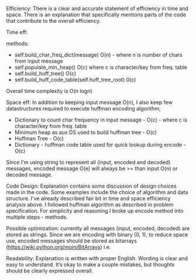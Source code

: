 Efficiency: There is a clear and accurate statement of efficiency in time and space. There is an explanation that specifically mentions parts of the code that contribute to the overall efficiency.

Time eff:

methods:
  - self.build_char_freq_dict(message) O(n) - where n is number of chars from input message
  - self.populate_min_heap() O(c) where c is character/key from freq. table
  - self.build_huff_tree() O(c)
  - self.build_huff_code_table(self.huff_tree_root) 0(c)

Overall time complexity is O(n logn)

Space eff:
In addition to keeping input message O(n), I also keep few datastructures required to execute huffman encoding algorithm;
  - Dictionary to count char frequency in input message - O(c) - where c is character/key from freq. table
  - Minimum heap as aux DS used to build huffman tree - O(c)
  - Huffman Tree - O(c)
  - Dictionary - huffman code table used for quick lookup during encode - O(c)

Since I'm using string to represent all (input, encoded and decoded) messages, encoded message O(e) will always be >= than input O(n) or decoded message.

Code Design: Explanation contains some discussion of design choices made in the code. Some examples include the choice of algorithm and data structure.
I've already described fair bit in time and space efficiency analysis above. I followed huffman algorithm as described in problem specification. For simplicity and reasoning I broke up encode method into multiple steps - methods.

Possible optimization: currently all messages (input, encoded, decoded) are stored as strings. Since we are encoding with binary (0, 1), to reduce space use, encoded messages should be stored as bitarrays (https://wiki.python.org/moin/BitArrays) i.e.

Readability: Explanation is written with proper English. Wording is clear and easy to understand. It’s okay to make a couple mistakes, but thoughts should be clearly expressed overall.
